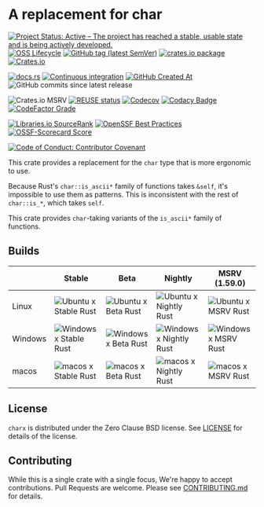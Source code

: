 <!--
SPDX-FileCopyrightText: 2022 - 2025 Ali Sajid Imami
SPDX-FileCopyrightText: 2022 - 2024 Soni L.

SPDX-License-Identifier: 0BSD
-->

# A replacement for char

[![Project Status: Active – The project has reached a stable, usable state and is being actively developed.](https://www.repostatus.org/badges/latest/active.svg)](https://www.repostatus.org/#active)
[![OSS Lifecycle](https://img.shields.io/osslifecycle?file_url=https%3A%2F%2Fgithub.com%2FAliSajid%2Fcharx%2Fblob%2Fmain%2FOSSMETADATA)](https://github.com/AliSajid/charx/blob/main/OSSMETADATA)
[![GitHub tag (latest SemVer)](https://img.shields.io/github/v/release/AliSajid/charx)](https://github.com/AliSajid/charx/releases/latest)
[![crates.io package](https://img.shields.io/crates/v/charx.svg)](https://crates.io/crates/charx)
[![Crates.io](https://img.shields.io/crates/l/charx)](https://choosealicense.com/licenses/0bsd/)

[![docs.rs](https://img.shields.io/docsrs/charx)](https://docs.rs/charx)
[![Continuous integration](https://github.com/AliSajid/charx/actions/workflows/ci.yaml/badge.svg)](https://github.com/AliSajid/charx/actions/workflows/ci.yaml)
[![GitHub Created At](https://img.shields.io/github/created-at/AliSajid/charx)](https://github.com/AliSajid/charx/commit/b420dd99b0554b0e8d71a41bf17a1814fcf98dcc)
![GitHub commits since latest release](https://img.shields.io/github/commits-since/alisajid/charx/latest)

![Crates.io MSRV](https://img.shields.io/crates/msrv/charx)
[![REUSE status](https://api.reuse.software/badge/github.com/AliSajid/charx)](https://api.reuse.software/info/github.com/AliSajid/charx)
[![Codecov](https://img.shields.io/codecov/c/github/AliSajid/charx)](https://app.codecov.io/gh/AliSajid/charx)
[![Codacy Badge](https://app.codacy.com/project/badge/Grade/293d6f6e3e5e4fadb1b88db426462f87)](https://app.codacy.com/gh/AliSajid/charx/dashboard?utm_source=gh&utm_medium=referral&utm_content=&utm_campaign=Badge_grade)
[![CodeFactor Grade](https://img.shields.io/codefactor/grade/github/AliSajid/charx)](https://www.codefactor.io/repository/github/alisajid/charx)

[![Libraries.io SourceRank](https://img.shields.io/librariesio/sourcerank/cargo/charx)](https://libraries.io/cargo/charx)
[![OpenSSF Best Practices](https://www.bestpractices.dev/projects/9684/badge)](https://www.bestpractices.dev/projects/9684)
[![OSSF-Scorecard Score](https://img.shields.io/ossf-scorecard/github.com/AliSajid/charx)](https://scorecard.dev/viewer/?uri=github.com/AliSajid/charx)

[![Code of Conduct: Contributor Covenant](https://img.shields.io/badge/code_of_conduct-contributor_covenant-14cc21)](https://github.com/EthicalSource/contributor_covenant)

This crate provides a replacement for the `char` type that is more ergonomic to use.

Because Rust's `char::is_ascii*` family of functions takes `&self`, it's impossible to use them as patterns. This is inconsistent with the rest of `char::is_*`, which takes `self`.

This crate provides `char`-taking variants of the `is_ascii*` family of functions.

## Builds

|         | Stable                                                                                                                                                             | Beta                                                                                                                                                           | Nightly                                                                                                                                                              | MSRV (1.59.0)                                                                                                                                                  |
| ------- | ------------------------------------------------------------------------------------------------------------------------------------------------------------------ | -------------------------------------------------------------------------------------------------------------------------------------------------------------- | -------------------------------------------------------------------------------------------------------------------------------------------------------------------- | -------------------------------------------------------------------------------------------------------------------------------------------------------------- |
| Linux   | ![Ubuntu x Stable Rust](https://img.shields.io/endpoint?url=https://gist.githubusercontent.com/AliSajid/d52f912107d7609656370db9d741596c/raw/ubuntu-stable.json)   | ![Ubuntu x Beta Rust](https://img.shields.io/endpoint?url=https://gist.githubusercontent.com/AliSajid/d52f912107d7609656370db9d741596c/raw/ubuntu-beta.json)   | ![Ubuntu x Nightly Rust](https://img.shields.io/endpoint?url=https://gist.githubusercontent.com/AliSajid/d52f912107d7609656370db9d741596c/raw/ubuntu-nightly.json)   | ![Ubuntu x MSRV Rust](https://img.shields.io/endpoint?url=https://gist.githubusercontent.com/AliSajid/d52f912107d7609656370db9d741596c/raw/ubuntu-msrv.json)   |
| Windows | ![Windows x Stable Rust](https://img.shields.io/endpoint?url=https://gist.githubusercontent.com/AliSajid/d52f912107d7609656370db9d741596c/raw/windows-stable.json) | ![Windows x Beta Rust](https://img.shields.io/endpoint?url=https://gist.githubusercontent.com/AliSajid/d52f912107d7609656370db9d741596c/raw/windows-beta.json) | ![Windows x Nightly Rust](https://img.shields.io/endpoint?url=https://gist.githubusercontent.com/AliSajid/d52f912107d7609656370db9d741596c/raw/windows-nightly.json) | ![Windows x MSRV Rust](https://img.shields.io/endpoint?url=https://gist.githubusercontent.com/AliSajid/d52f912107d7609656370db9d741596c/raw/windows-msrv.json) |
| macos   | ![macos x Stable Rust](https://img.shields.io/endpoint?url=https://gist.githubusercontent.com/AliSajid/d52f912107d7609656370db9d741596c/raw/macos-stable.json)     | ![macos x Beta Rust](https://img.shields.io/endpoint?url=https://gist.githubusercontent.com/AliSajid/d52f912107d7609656370db9d741596c/raw/macos-beta.json)     | ![macos x Nightly Rust](https://img.shields.io/endpoint?url=https://gist.githubusercontent.com/AliSajid/d52f912107d7609656370db9d741596c/raw/macos-nightly.json)     | ![macos x MSRV Rust](https://img.shields.io/endpoint?url=https://gist.githubusercontent.com/AliSajid/d52f912107d7609656370db9d741596c/raw/macos-msrv.json)     |

## License

`charx` is distributed under the Zero Clause BSD license. See [LICENSE](LICENSE) for details of the license.

## Contributing

While this is a single crate with a single focus, We're happy to accept contributions. Pull Requests are welcome. Please see [CONTRIBUTING.md](CONTRIBUTING.md) for details.
